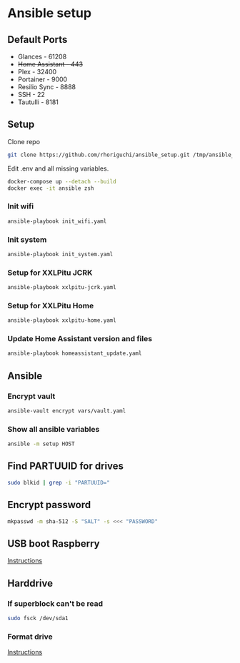 # Ansible setup

## Default Ports

- Glances - 61208
- ~~Home Assistant - 443~~
- Plex - 32400
- Portainer - 9000
- Resilio Sync - 8888
- SSH - 22
- Tautulli - 8181

## Setup

Clone repo

```bash
git clone https://github.com/rhoriguchi/ansible_setup.git /tmp/ansible_setup
```

Edit .env and all missing variables.

```bash
docker-compose up --detach --build
docker exec -it ansible zsh
```

### Init wifi

```bash
ansible-playbook init_wifi.yaml
```

### Init system

```bash
ansible-playbook init_system.yaml
```

### Setup for XXLPitu JCRK

```bash
ansible-playbook xxlpitu-jcrk.yaml
```

### Setup for XXLPitu Home

```bash
ansible-playbook xxlpitu-home.yaml
```

### Update Home Assistant version and files

```bash
ansible-playbook homeassistant_update.yaml
```

## Ansible

### Encrypt vault

```bash
ansible-vault encrypt vars/vault.yaml
```

### Show all ansible variables

```bash
ansible -m setup HOST
```

## Find PARTUUID for drives

```bash
sudo blkid | grep -i "PARTUUID="
```

## Encrypt password

```bash
mkpasswd -m sha-512 -S "SALT" -s <<< "PASSWORD"
```

## USB boot Raspberry

[Instructions](ressources/USB_boot_raspberry.md)

## Harddrive

### If superblock can't be read

```bash
sudo fsck /dev/sda1
```

### Format drive

[Instructions](ressources/Format_drive.md)
